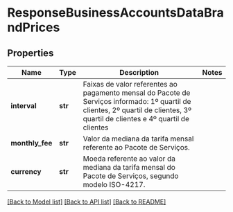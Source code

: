 # ResponseBusinessAccountsDataBrandPrices

## Properties
Name | Type | Description | Notes
------------ | ------------- | ------------- | -------------
**interval** | **str** | Faixas de valor referentes ao pagamento mensal do Pacote de Serviços informado: 1º quartil de clientes, 2º quartil de clientes, 3º quartil de clientes e 4º quartil de clientes | 
**monthly_fee** | **str** | Valor da mediana da tarifa mensal referente ao Pacote de Serviços. | 
**currency** | **str** | Moeda referente ao valor da mediana da tarifa mensal do Pacote de Serviços, segundo modelo ISO-4217. | 

[[Back to Model list]](../README.md#documentation-for-models) [[Back to API list]](../README.md#documentation-for-api-endpoints) [[Back to README]](../README.md)

